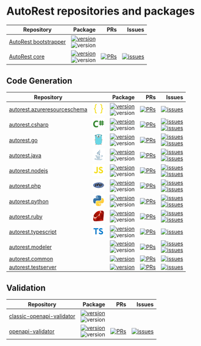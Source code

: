 # AutoRest repositories and packages

| Repository | Package | PRs | Issues |
| ---------- | -:| -:| -:|
| [AutoRest bootstrapper](https://github.com/Azure/autorest/tree/master/src/autorest) | [![version](https://img.shields.io/npm/v/autorest.svg?label=@latest)](https://www.npmjs.com/package/autorest                                                )<br> ![version](https://img.shields.io/npm/v/autorest/preview.svg?label=@preview)                           |
| [AutoRest core](https://github.com/Azure/autorest/tree/master/src/autorest-core)    | [![version](https://img.shields.io/npm/v/%40microsoft.azure%2Fautorest-core.svg?label=@latest)](https://www.npmjs.com/package/@microsoft.azure/autorest-core)<br> ![version](https://img.shields.io/npm/v/%40microsoft.azure%2Fautorest-core/preview.svg?label=@preview) | [![PRs](https://img.shields.io/github/issues-pr-raw/Azure/autorest.svg?label=%20%20)](https://github.com/Azure/autorest/pulls)  | [![issues](https://img.shields.io/github/issues-raw/Azure/autorest.svg?label=issues)](https://github.com/Azure/autorest/issues) |

## Code Generation

| Repository | | Package | PRs | Issues |
| ---------- |-| -:| -:| -:|
| [autorest.azureresourceschema](https://github.com/Azure/autorest.azureresourceschema) | <img width="32px" src="https://raw.githubusercontent.com/vscode-icons/vscode-icons/master/icons/file_type_json.svg?sanitize=true">       | [![version](https://img.shields.io/npm/v/%40microsoft.azure%2Fautorest.azureresourceschema.svg?label=@latest)](https://www.npmjs.com/package/@microsoft.azure/autorest.azureresourceschema)<br> ![version](https://img.shields.io/npm/v/%40microsoft.azure%2Fautorest.azureresourceschema/preview.svg?label=@preview) | [![PRs](https://img.shields.io/github/issues-pr-raw/Azure/autorest.azureresourceschema.svg?label=%20%20)](https://github.com/Azure/autorest.azureresourceschema/pulls)  | [![issues](https://img.shields.io/github/issues-raw/Azure/autorest.azureresourceschema.svg?label=%20%20)](https://github.com/Azure/autorest.azureresourceschema/issues)                                                                                                                                                                                 |
| [autorest.csharp](https://github.com/Azure/autorest.csharp)                           | <img width="32px" src="https://raw.githubusercontent.com/vscode-icons/vscode-icons/master/icons/file_type_csharp.svg?sanitize=true">     | [![version](https://img.shields.io/npm/v/%40microsoft.azure%2Fautorest.csharp.svg?label=@latest)](https://www.npmjs.com/package/@microsoft.azure/autorest.csharp                          )<br> ![version](https://img.shields.io/npm/v/%40microsoft.azure%2Fautorest.csharp/preview.svg?label=@preview)              | [![PRs](https://img.shields.io/github/issues-pr-raw/Azure/autorest.csharp.svg?label=%20%20)](https://github.com/Azure/autorest.csharp/pulls)                            | [![issues](https://img.shields.io/github/issues-raw/Azure/autorest.csharp.svg?label=%20%20)](https://github.com/Azure/autorest.csharp/issues                          )<br> [![issues](https://img.shields.io/github/issues-raw/Azure/autorest/c%23.svg?label=%2B)](https://github.com/Azure/autorest/issues?q=is%3Aopen+is%3Aissue+label%3Ac%23)       |
| [autorest.go](https://github.com/Azure/autorest.go)                                   | <img width="32px" src="https://raw.githubusercontent.com/vscode-icons/vscode-icons/master/icons/file_type_go.svg?sanitize=true">         | [![version](https://img.shields.io/npm/v/%40microsoft.azure%2Fautorest.go.svg?label=@latest)](https://www.npmjs.com/package/@microsoft.azure/autorest.go                                  )<br> ![version](https://img.shields.io/npm/v/%40microsoft.azure%2Fautorest.go/preview.svg?label=@preview)                  | [![PRs](https://img.shields.io/github/issues-pr-raw/Azure/autorest.go.svg?label=%20%20)](https://github.com/Azure/autorest.go/pulls)                                    | [![issues](https://img.shields.io/github/issues-raw/Azure/autorest.go.svg?label=%20%20)](https://github.com/Azure/autorest.go/issues                                  )<br> [![issues](https://img.shields.io/github/issues-raw/Azure/autorest/go.svg?label=%2B)](https://github.com/Azure/autorest/issues?q=is%3Aopen+is%3Aissue+label%3Ago)           |
| [autorest.java](https://github.com/Azure/autorest.java)                               | <img width="32px" src="https://raw.githubusercontent.com/vscode-icons/vscode-icons/master/icons/file_type_java.svg?sanitize=true">       | [![version](https://img.shields.io/npm/v/%40microsoft.azure%2Fautorest.java.svg?label=@latest)](https://www.npmjs.com/package/@microsoft.azure/autorest.java                              )<br> ![version](https://img.shields.io/npm/v/%40microsoft.azure%2Fautorest.java/preview.svg?label=@preview)                | [![PRs](https://img.shields.io/github/issues-pr-raw/Azure/autorest.java.svg?label=%20%20)](https://github.com/Azure/autorest.java/pulls)                                | [![issues](https://img.shields.io/github/issues-raw/Azure/autorest.java.svg?label=%20%20)](https://github.com/Azure/autorest.java/issues                              )<br> [![issues](https://img.shields.io/github/issues-raw/Azure/autorest/java.svg?label=%2B)](https://github.com/Azure/autorest/issues?q=is%3Aopen+is%3Aissue+label%3Ajava)       |
| [autorest.nodejs](https://github.com/Azure/autorest.nodejs)                           | <img width="32px" src="https://raw.githubusercontent.com/vscode-icons/vscode-icons/master/icons/file_type_js.svg?sanitize=true">         | [![version](https://img.shields.io/npm/v/%40microsoft.azure%2Fautorest.nodejs.svg?label=@latest)](https://www.npmjs.com/package/@microsoft.azure/autorest.nodejs                          )<br> ![version](https://img.shields.io/npm/v/%40microsoft.azure%2Fautorest.nodejs/preview.svg?label=@preview)              | [![PRs](https://img.shields.io/github/issues-pr-raw/Azure/autorest.nodejs.svg?label=%20%20)](https://github.com/Azure/autorest.nodejs/pulls)                            | [![issues](https://img.shields.io/github/issues-raw/Azure/autorest.nodejs.svg?label=%20%20)](https://github.com/Azure/autorest.nodejs/issues                          )<br> [![issues](https://img.shields.io/github/issues-raw/Azure/autorest/nodejs.svg?label=%2B)](https://github.com/Azure/autorest/issues?q=is%3Aopen+is%3Aissue+label%3Anodejs)   |
| [autorest.php](https://github.com/Azure/autorest.php)                                 | <img width="32px" src="https://raw.githubusercontent.com/vscode-icons/vscode-icons/master/icons/file_type_php.svg?sanitize=true">        | [![version](https://img.shields.io/npm/v/%40microsoft.azure%2Fautorest.php.svg?label=@latest)](https://www.npmjs.com/package/@microsoft.azure/autorest.php                                )<br> ![version](https://img.shields.io/npm/v/%40microsoft.azure%2Fautorest.php/preview.svg?label=@preview)                 | [![PRs](https://img.shields.io/github/issues-pr-raw/Azure/autorest.php.svg?label=%20%20)](https://github.com/Azure/autorest.php/pulls)                                  | [![issues](https://img.shields.io/github/issues-raw/Azure/autorest.php.svg?label=%20%20)](https://github.com/Azure/autorest.php/issues                                )<br> [![issues](https://img.shields.io/github/issues-raw/Azure/autorest/PHP.svg?label=%2B)](https://github.com/Azure/autorest/issues?q=is%3Aopen+is%3Aissue+label%3APHP)         |
| [autorest.python](https://github.com/Azure/autorest.python)                           | <img width="32px" src="https://raw.githubusercontent.com/vscode-icons/vscode-icons/master/icons/file_type_python.svg?sanitize=true">     | [![version](https://img.shields.io/npm/v/%40microsoft.azure%2Fautorest.python.svg?label=@latest)](https://www.npmjs.com/package/@microsoft.azure/autorest.python                          )<br> ![version](https://img.shields.io/npm/v/%40microsoft.azure%2Fautorest.python/preview.svg?label=@preview)              | [![PRs](https://img.shields.io/github/issues-pr-raw/Azure/autorest.python.svg?label=%20%20)](https://github.com/Azure/autorest.python/pulls)                            | [![issues](https://img.shields.io/github/issues-raw/Azure/autorest.python.svg?label=%20%20)](https://github.com/Azure/autorest.python/issues                          )<br> [![issues](https://img.shields.io/github/issues-raw/Azure/autorest/python.svg?label=%2B)](https://github.com/Azure/autorest/issues?q=is%3Aopen+is%3Aissue+label%3Apython)   |
| [autorest.ruby](https://github.com/Azure/autorest.ruby)                               | <img width="32px" src="https://raw.githubusercontent.com/vscode-icons/vscode-icons/master/icons/file_type_ruby.svg?sanitize=true">       | [![version](https://img.shields.io/npm/v/%40microsoft.azure%2Fautorest.ruby.svg?label=@latest)](https://www.npmjs.com/package/@microsoft.azure/autorest.ruby                              )<br> ![version](https://img.shields.io/npm/v/%40microsoft.azure%2Fautorest.ruby/preview.svg?label=@preview)                | [![PRs](https://img.shields.io/github/issues-pr-raw/Azure/autorest.ruby.svg?label=%20%20)](https://github.com/Azure/autorest.ruby/pulls)                                | [![issues](https://img.shields.io/github/issues-raw/Azure/autorest.ruby.svg?label=%20%20)](https://github.com/Azure/autorest.ruby/issues                              )<br> [![issues](https://img.shields.io/github/issues-raw/Azure/autorest/ruby.svg?label=%2B)](https://github.com/Azure/autorest/issues?q=is%3Aopen+is%3Aissue+label%3Aruby)       |
| [autorest.typescript](https://github.com/Azure/autorest.typescript)                   | <img width="32px" src="https://raw.githubusercontent.com/vscode-icons/vscode-icons/master/icons/file_type_typescript.svg?sanitize=true"> | [![version](https://img.shields.io/npm/v/%40microsoft.azure%2Fautorest.typescript.svg?label=@latest)](https://www.npmjs.com/package/@microsoft.azure/autorest.typescript                  )<br> ![version](https://img.shields.io/npm/v/%40microsoft.azure%2Fautorest.typescript/preview.svg?label=@preview)          | [![PRs](https://img.shields.io/github/issues-pr-raw/Azure/autorest.typescript.svg?label=%20%20)](https://github.com/Azure/autorest.typescript/pulls)                    | [![issues](https://img.shields.io/github/issues-raw/Azure/autorest.typescript.svg?label=%20%20)](https://github.com/Azure/autorest.typescript/issues                  )                                                                                                                                                                                 |
| [autorest.modeler](https://github.com/Azure/autorest.modeler)                         |                                                                                                                                          | [![version](https://img.shields.io/npm/v/%40microsoft.azure%2Fautorest.modeler.svg?label=@latest)](https://www.npmjs.com/package/@microsoft.azure/autorest.modeler                        )<br> ![version](https://img.shields.io/npm/v/%40microsoft.azure%2Fautorest.modeler/preview.svg?label=@preview)             | [![PRs](https://img.shields.io/github/issues-pr-raw/Azure/autorest.modeler.svg?label=%20%20)](https://github.com/Azure/autorest.modeler/pulls)                          | [![issues](https://img.shields.io/github/issues-raw/Azure/autorest.modeler.svg?label=%20%20)](https://github.com/Azure/autorest.modeler/issues                        )<br> [![issues](https://img.shields.io/github/issues-raw/Azure/autorest/modeler.svg?label=%2B)](https://github.com/Azure/autorest/issues?q=is%3Aopen+is%3Aissue+label%3Amodeler) |
| [autorest.common](https://github.com/Azure/autorest.common)                           |                                                                                                                                          | [![version](https://img.shields.io/nuget/v/autorest.common.svg)](https://www.nuget.org/packages/autorest.common)                                                                                                                                                                                                      | [![PRs](https://img.shields.io/github/issues-pr-raw/Azure/autorest.common.svg?label=%20%20)](https://github.com/Azure/autorest.common/pulls)                            | [![issues](https://img.shields.io/github/issues-raw/Azure/autorest.common.svg?label=%20%20)](https://github.com/Azure/autorest.common/issues                          )                                                                                                                                                                                 |
| [autorest.testserver](https://github.com/Azure/autorest.testserver)                   |                                                                                                                                          | [![version](https://img.shields.io/npm/v/%40microsoft.azure%2Fautorest.testserver.svg?label=@latest)](https://www.npmjs.com/package/@microsoft.azure/autorest.testserver)                                                                                                                                             | [![PRs](https://img.shields.io/github/issues-pr-raw/Azure/autorest.testserver.svg?label=%20%20)](https://github.com/Azure/autorest.testserver/pulls)                    | [![issues](https://img.shields.io/github/issues-raw/Azure/autorest.testserver.svg?label=%20%20)](https://github.com/Azure/autorest.testserver/issues                  )                                                                                                                                                                                 |

## Validation

| Repository | Package | PRs | Issues |
| ---------- | -:| -:| -:|
| [classic-openapi-validator](https://github.com/Azure/azure-openapi-validator/tree/master/src/dotnet) | [![version](https://img.shields.io/npm/v/%40microsoft.azure%2Fclassic-openapi-validator.svg?label=@latest)](https://www.npmjs.com/package/@microsoft.azure/classic-openapi-validator )<br> ![version](https://img.shields.io/npm/v/%40microsoft.azure%2Fclassic-openapi-validator/preview.svg?label=@preview) |
| [openapi-validator](https://github.com/Azure/azure-openapi-validator/tree/master/src/typescript)     | [![version](https://img.shields.io/npm/v/%40microsoft.azure%2Fopenapi-validator.svg?label=@latest)](https://www.npmjs.com/package/@microsoft.azure/openapi-validator                 )<br> ![version](https://img.shields.io/npm/v/%40microsoft.azure%2Fopenapi-validator/preview.svg?label=@preview)         | [![PRs](https://img.shields.io/github/issues-pr-raw/Azure/azure-openapi-validator.svg?label=%20%20)](https://github.com/Azure/azure-openapi-validator/pulls)  | [![issues](https://img.shields.io/github/issues-raw/Azure/azure-openapi-validator.svg?label=issues)](https://github.com/Azure/azure-openapi-validator/issues) |
